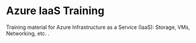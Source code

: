 # Azure IaaS Training

Training material for Azure Infrastructure as a Service (IaaS):  Storage, VMs, Networking, etc.  .
